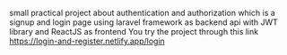 small practical project about authentication and authorization which is a signup and login page using laravel framework as backend api with JWT library
and ReactJS as frontend
You try the project through this link
https://login-and-register.netlify.app/login
